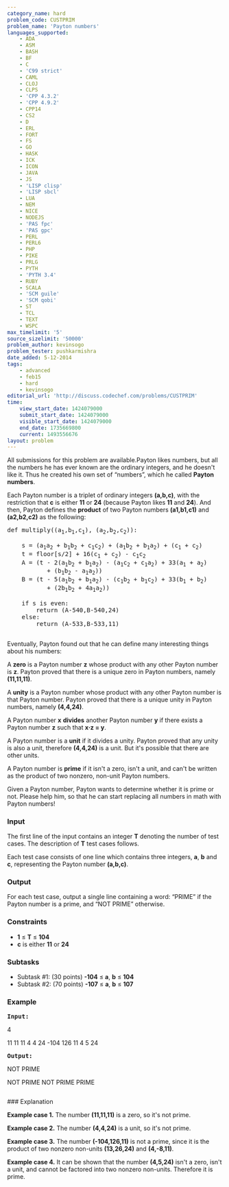 ```yaml
---
category_name: hard
problem_code: CUSTPRIM
problem_name: 'Payton numbers'
languages_supported:
    - ADA
    - ASM
    - BASH
    - BF
    - C
    - 'C99 strict'
    - CAML
    - CLOJ
    - CLPS
    - 'CPP 4.3.2'
    - 'CPP 4.9.2'
    - CPP14
    - CS2
    - D
    - ERL
    - FORT
    - FS
    - GO
    - HASK
    - ICK
    - ICON
    - JAVA
    - JS
    - 'LISP clisp'
    - 'LISP sbcl'
    - LUA
    - NEM
    - NICE
    - NODEJS
    - 'PAS fpc'
    - 'PAS gpc'
    - PERL
    - PERL6
    - PHP
    - PIKE
    - PRLG
    - PYTH
    - 'PYTH 3.4'
    - RUBY
    - SCALA
    - 'SCM guile'
    - 'SCM qobi'
    - ST
    - TCL
    - TEXT
    - WSPC
max_timelimit: '5'
source_sizelimit: '50000'
problem_author: kevinsogo
problem_tester: pushkarmishra
date_added: 5-12-2014
tags:
    - advanced
    - feb15
    - hard
    - kevinsogo
editorial_url: 'http://discuss.codechef.com/problems/CUSTPRIM'
time:
    view_start_date: 1424079000
    submit_start_date: 1424079000
    visible_start_date: 1424079000
    end_date: 1735669800
    current: 1493556676
layout: problem
---
```

All submissions for this problem are available.Payton likes numbers, but all the numbers he has ever known are the ordinary integers, and he doesn't like it. Thus he created his own set of “numbers”, which he called **Payton numbers**.

Each Payton number is a triplet of ordinary integers **(a,b,c)**, with the restriction that **c** is either **11** or **24** (because Payton likes **11** and **24**). And then, Payton defines the **product** of two Payton numbers **(a1,b1,c1)** and **(a2,b2,c2)** as the following:

<pre>def multiply((a<sub>1</sub>,b<sub>1</sub>,c<sub>1</sub>), (a<sub>2</sub>,b<sub>2</sub>,c<sub>2</sub>)):

    s = (a<sub>1</sub>a<sub>2</sub> + b<sub>1</sub>b<sub>2</sub> + c<sub>1</sub>c<sub>2</sub>) + (a<sub>1</sub>b<sub>2</sub> + b<sub>1</sub>a<sub>2</sub>) + (c<sub>1</sub> + c<sub>2</sub>)
    t = floor[s/2] + 16(c<sub>1</sub> + c<sub>2</sub>) - c<sub>1</sub>c<sub>2</sub>
    A = (t - 2(a<sub>1</sub>b<sub>2</sub> + b<sub>1</sub>a<sub>2</sub>) - (a<sub>1</sub>c<sub>2</sub> + c<sub>1</sub>a<sub>2</sub>) + 33(a<sub>1</sub> + a<sub>2</sub>)
           + (b<sub>1</sub>b<sub>2</sub> - a<sub>1</sub>a<sub>2</sub>))
    B = (t - 5(a<sub>1</sub>b<sub>2</sub> + b<sub>1</sub>a<sub>2</sub>) - (c<sub>1</sub>b<sub>2</sub> + b<sub>1</sub>c<sub>2</sub>) + 33(b<sub>1</sub> + b<sub>2</sub>)
           + (2b<sub>1</sub>b<sub>2</sub> + 4a<sub>1</sub>a<sub>2</sub>))

    if s is even:
        return (A-540,B-540,24)
    else:
        return (A-533,B-533,11)

</pre>Eventually, Payton found out that he can define many interesting things about his numbers:
A **zero** is a Payton number **z** whose product with any other Payton number is **z**. Payton proved that there is a unique zero in Payton numbers, namely **(11,11,11)**.

A **unity** is a Payton number whose product with any other Payton number is that Payton number. Payton proved that there is a unique unity in Payton numbers, namely **(4,4,24)**.

A Payton number **x** **divides** another Payton number **y** if there exists a Payton number **z** such that **x·z = y**.

A Payton number is a **unit** if it divides a unity. Payton proved that any unity is also a unit, therefore **(4,4,24)** is a unit. But it's possible that there are other units.

A Payton number is **prime** if it isn't a zero, isn't a unit, and can't be written as the product of two nonzero, non-unit Payton numbers.

Given a Payton number, Payton wants to determine whether it is prime or not. Please help him, so that he can start replacing all numbers in math with Payton numbers!

### Input

The first line of the input contains an integer **T** denoting the number of test cases. The description of **T** test cases follows.

Each test case consists of one line which contains three integers, **a**, **b** and **c**, representing the Payton number **(a,b,c)**.

### Output

For each test case, output a single line containing a word: “PRIME” if the Payton number is a prime, and “NOT PRIME” otherwise.

### Constraints

- **1** ≤ **T** ≤ **104**
- **c** is either **11** or **24**

### Subtasks

- Subtask #1: (30 points) **-104** ≤ **a**, **b** ≤ **104**
- Subtask #2: (70 points) **-107** ≤ **a**, **b** ≤ **107**

### Example

<pre><b>Input:</b>
</pre>4
11 11 11
4 4 24
-104 126 11
4 5 24
<pre>
<b>Output:</b>
</pre>NOT PRIME
NOT PRIME
NOT PRIME
PRIME

<pre></pre>### Explanation

**Example case 1.** The number **(11,11,11)** is a zero, so it's not prime.

**Example case 2.** The number **(4,4,24)** is a unit, so it's not prime.

**Example case 3.** The number **(-104,126,11)** is not a prime, since it is the product of two nonzero non-units **(13,26,24)** and **(4,-8,11)**.

**Example case 4.** It can be shown that the number **(4,5,24)** isn't a zero, isn't a unit, and cannot be factored into two nonzero non-units. Therefore it is prime.
